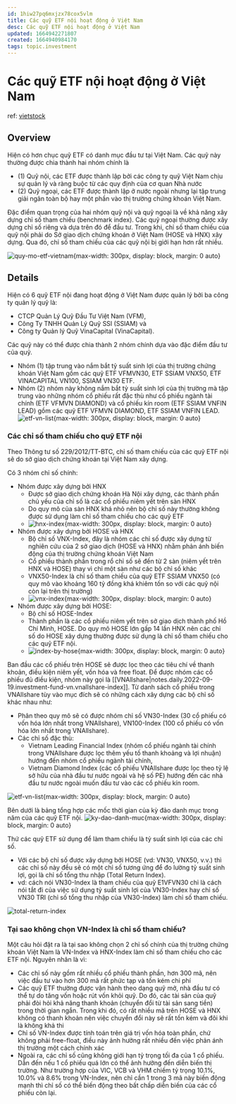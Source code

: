 ```yaml
---
id: 1hiw27pq6mxjzx78cox5vlm
title: Các quỹ ETF nội hoạt động ở Việt Nam
desc: Các quỹ ETF nội hoạt động ở Việt Nam
updated: 1664942271807
created: 1664940984170
tags: topic.investment
---
```

# Các quỹ ETF nội hoạt động ở Việt Nam

ref: [vietstock](https://vietstock.vn/2020/07/cac-quy-etf-noi-3358-777137.htm)

## Overview

Hiện có hơn chục quỹ ETF có danh mục đầu tư tại Việt Nam. Các quỹ này thường được chia thành hai nhóm chính là 
- (1) Quỹ nội, các ETF được thành lập bởi các công ty quỹ Việt Nam chịu sự quản lý và ràng buộc từ các quy định của cơ quan Nhà nước
- (2) Quỹ ngoại, các ETF được thành lập ở nước ngoài nhưng lại tập trung giải ngân toàn bộ hay một phần vào thị trường chứng khoán Việt Nam.

Đặc điểm quan trọng của hai nhóm quỹ nội và quỹ ngoại là về khả năng xây dựng chỉ số tham chiếu (benchmark index). Các quỹ ngoại thường được xây dựng chỉ số riêng và dựa trên đó để đầu tư. Trong khi, chỉ số tham chiếu của quỹ nội phải do Sở giao dịch chứng khoán ở Việt Nam (HOSE và HNX) xây dựng. Qua đó, chỉ số tham chiếu của các quỹ nội bị giới hạn hơn rất nhiều.

![quy-mo-etf-vietnam](https://image.vietstock.vn/2020/07/18/etf-la-gi-ky-2-01.png){max-width: 300px, display: block, margin: 0 auto}

## Details

Hiện có 6 quỹ ETF nội đang hoạt động ở Việt Nam được quản lý bởi ba công ty quản lý quỹ là: 
- CTCP Quản Lý Quỹ Đầu Tư Việt Nam (VFM), 
- Công Ty TNHH Quản Lý Quỹ SSI (SSIAM) và 
- Công ty Quản lý Quỹ VinaCapital (VinaCapital). 

Các quỹ này có thể được chia thành 2 nhóm chính dựa vào đặc điểm đầu tư của quỹ.
- Nhóm (1) tập trung vào nắm bắt tỷ suất sinh lợi của thị trường chứng khoán Việt Nam gồm các quỹ ETF VFMVN30, ETF SSIAM VNX50, ETF VINACAPITAL VN100, SSIAM VN30 ETF.
- Nhóm (2) nhóm này không nắm bắt tỷ suất sinh lợi của thị trường mà tập trung vào những nhóm cổ phiếu rất đặc thù như cổ phiếu ngành tài chính (ETF VFMVN DIAMOND) và cổ phiếu kín room (ETF SSIAM VNFIN LEAD) gồm các quỹ ETF VFMVN DIAMOND, ETF SSIAM VNFIN LEAD.
![etf-vn-list](https://image.vietstock.vn/2020/07/18/etf-la-gi-ky-2-02.png){max-width: 300px, display: block, margin: 0 auto}

### Các chỉ số tham chiếu cho quỹ ETF nội

Theo Thông tư số 229/2012/TT-BTC, chỉ số tham chiếu của các quỹ ETF nội sẽ do sở giao dịch chứng khoán tại Việt Nam xây dựng.

Có 3 nhóm chỉ số chính:
- Nhóm được xây dựng bởi HNX
    - Được sở giao dịch chứng khoán Hà Nội xây dựng, các thành phần chủ yếu của chỉ số là các cổ phiếu niêm yết trên sàn HNX
    - Do quy mô của sàn HNX khá nhỏ nên bộ chỉ số này thường không được sử dụng làm chỉ số tham chiếu cho các quỹ ETF
    - ![hnx-index](https://image.vietstock.vn/2020/07/18/etf-la-gi-ky-2-03.png){max-width: 300px, display: block, margin: 0 auto}
- Nhóm được xây dựng bởi HOSE và HNX
    - Bộ chỉ số VNX-Index, đây là nhóm các chỉ số được xây dựng từ nghiên cứu của 2 sở giao dịch (HOSE và HNX) nhằm phản ánh biến động của thị trường chứng khoán Việt Nam
    - Cổ phiếu thành phần trong rổ chỉ số sẽ đến từ 2 sàn (niêm yết trên HNX và HOSE) thay vì chỉ một sàn như các bộ chỉ số khác
    - VNX50-Index là chỉ số tham chiếu của quỹ ETF SSIAM VNX50 (có quy mô vào khoảng 160 tỷ đồng khá khiêm tốn so với các quỹ nội còn lại trên thị trường)
    - ![vnx-index](https://image.vietstock.vn/2020/07/18/etf-la-gi-ky-2-04.png){max-width: 300px, display: block, margin: 0 auto}
- Nhóm được xây dựng bởi HOSE:
    - Bộ chỉ số HOSE-Index
    - Thành phần là các cổ phiếu niêm yết trên sở giao dịch thành phố Hồ Chí Minh, HOSE. Do quy mô HOSE lớn gấp 14 lần HNX nên các chỉ số do HOSE xây dựng thường được sử dụng là chỉ số tham chiếu cho các quỹ ETF nội.
    - ![index-by-hose](https://image.vietstock.vn/2020/07/18/etf-la-gi-ky-2-05.png){max-width: 300px, display: block, margin: 0 auto}

Ban đầu các cổ phiếu trên HOSE sẽ được lọc theo các tiêu chí về thanh khoản, điều kiện niêm yết, vốn hóa và free float. Để được nhóm các cổ phiếu đủ điều kiện, nhóm này gọi là [[VNAllshare|notes.daily.2022-09-19.investment-fund-vn.vnallshare-index]]. Từ danh sách cổ phiếu trong VNAllshare tùy vào mục đích sẽ có những cách xây dựng các bộ chỉ số khác nhau như:
- Phân theo quy mô sẽ có được nhóm chỉ số VN30-Index (30 cổ phiếu có vốn hóa lớn nhất trong VNAllshare), VN100-Index (100 cổ phiếu có vốn hóa lớn nhất trong VNAllshare).
- Các chỉ số đặc thù: 
    - Vietnam Leading Financial Index (nhóm cổ phiếu ngành tài chính trong VNAllshare được lọc thêm yếu tố thanh khoảng và lợi nhuận) hướng đến nhóm cổ phiếu ngành tài chính, 
    - Vietnam Diamond Index (các cổ phiếu VNAllshare được lọc theo tỷ lệ sở hữu của nhà đầu tư nước ngoài và hệ số PE) hướng đến các nhà đầu tư nước ngoài muốn đầu tư vào các cổ phiếu kín room.

![etf-vn-list](https://image.vietstock.vn/2020/07/18/etf-la-gi-ky-2-06.png){max-width: 300px, display: block, margin: 0 auto}

Bên dưới là bảng tổng hợp các mốc thời gian của kỳ đảo danh mục trong năm của các quỹ ETF nội.
![ky-dao-danh-muc](https://image.vietstock.vn/2020/08/08/vnx-etf-ky-3-1.png){max-width: 300px, display: block, margin: 0 auto}

Thứ các quỹ ETF sử dụng để làm tham chiếu là tỷ suất sinh lợi của các chỉ số. 
- Với các bộ chỉ số được xây dựng bởi HOSE (vd: VN30, VNX50, v.v.) thì các chỉ số này đều sẽ có một chỉ số tương ứng để đo lường tỷ suất sinh lợi, gọi là chỉ số tổng thu nhập (Total Return Index). 
- vd: cách nói VN30-Index là tham chiếu của quỹ E1VFVN30 chỉ là cách nói tắt đi của việc sử dụng tỷ suất sinh lợi của VN30-Index hay chỉ số VN30 TRI (chỉ số tổng thu nhập của VN30-Index) làm chỉ số tham chiếu.

![total-return-index](https://image.vietstock.vn/2020/08/08/vnx-etf-ky-3.png)

### Tại sao không chọn VN-Index là chỉ số tham chiếu?

Một câu hỏi đặt ra là tại sao không chọn 2 chỉ số chính của thị trường chứng khoán Việt Nam là VN-Index và HNX-Index làm chỉ số tham chiếu cho các ETF nội. Nguyên nhân là vì:
- Các chỉ số này gồm rất nhiều cổ phiếu thành phần, hơn 300 mã, nên việc đầu tư vào hơn 300 mã rất phức tạp và tốn kém chi phí
- Các quỹ ETF thường được vận hành theo dạng quỹ mở, nhà đầu tư có thể tự do tăng vốn hoặc rút vốn khỏi quỹ. Do đó, các tài sản của quỹ phải đòi hỏi khả năng thanh khoản (chuyển đổi từ tài sản sang tiền) trong thời gian ngắn. Trong khi đó, có rất nhiều mã trên HOSE và HNX không có thanh khoản nên việc chuyển đổi này sẽ rất tốn kém và đôi khi là không khả thi
- Chỉ số VN-Index được tính toán trên giá trị vốn hóa toàn phần, chứ không phải free-float, điều này ảnh hưởng rất nhiều đến việc phản ánh thị trường một cách chính xác
- Ngoài ra, các chỉ số cũng không giới hạn tỷ trọng tối đa của 1 cổ phiếu. Dẫn đến nếu 1 cổ phiếu quá lớn có thể ảnh hưởng đến diễn biến thị trường. Như trường hợp của VIC, VCB và VHM chiếm tỷ trọng 10.1%, 10.0% và 8.6% trong VN-Index, nên chỉ cần 1 trong 3 mã này biến động mạnh thì chỉ số có thể biến động theo bất chấp diễn biến của các cổ phiếu còn lại.
